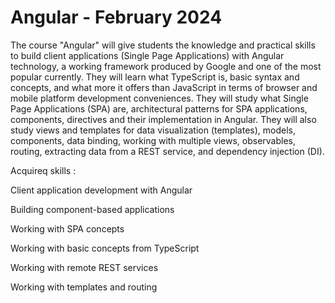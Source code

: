 # Angular - February 2024

The course "Angular" will give students the knowledge and practical skills to build client applications (Single Page Applications) with Angular technology, a working framework produced by Google and one of the most popular currently. They will learn what TypeScript is, basic syntax and concepts, and what more it offers than JavaScript in terms of browser and mobile platform development conveniences. They will study what Single Page Applications (SPA) are, architectural patterns for SPA applications, components, directives and their implementation in Angular. They will also study views and templates for data visualization (templates), models, components, data binding, working with multiple views, observables, routing, extracting data from a REST service, and dependency injection (DI).

Acquireq skills :

Client application development with Angular

Building component-based applications

Working with SPA concepts

Working with basic concepts from TypeScript

Working with remote REST services

Working with templates and routing
